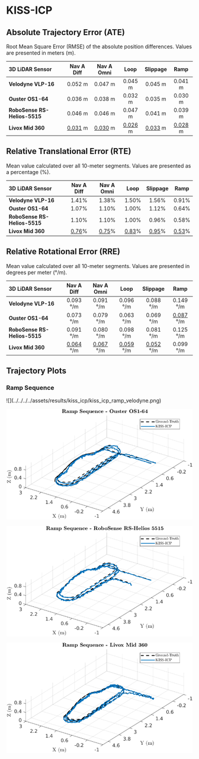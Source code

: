 # KISS-ICP

## Absolute Trajectory Error (ATE)

Root Mean Square Error (RMSE) of the absolute position differences. Values are presented in meters (m).

| 3D LiDAR Sensor              | Nav A Diff     | Nav A Omni     | Loop           | Slippage       | Ramp           |
| :--------------------------- | :------------: | :------------: | :------------: | :------------: | :------------: |
| **Velodyne VLP-16**          | 0.052 m        | 0.047 m        | 0.045 m        | 0.045 m        | 0.041 m        |
| **Ouster OS1-64**            | 0.036 m        | 0.038 m        | 0.032 m        | 0.035 m        | 0.030 m        |
| **RoboSense RS-Helios-5515** | 0.046 m        | 0.046 m        | 0.047 m        | 0.041 m        | 0.039 m        |
| **Livox Mid 360**            | <u>0.031</u> m | <u>0.030</u> m | <u>0.026</u> m | <u>0.033</u> m | <u>0.028</u> m |

## Relative Translational Error (RTE)

Mean value calculated over all 10-meter segments. Values are presented as a percentage (%).

| 3D LiDAR Sensor              | Nav A Diff   | Nav A Omni   | Loop         | Slippage     | Ramp         |
| :--------------------------- | :----------: | :----------: | :----------: | :----------: | :----------: |
| **Velodyne VLP-16**          | 1.41%        | 1.38%        | 1.50%        | 1.56%        | 0.91%        |
| **Ouster OS1-64**            | 1.07%        | 1.10%        | 1.00%        | 1.12%        | 0.64%        |
| **RoboSense RS-Helios-5515** | 1.10%        | 1.10%        | 1.00%        | 0.96%        | 0.58%        |
| **Livox Mid 360**            | <u>0.76</u>% | <u>0.75</u>% | <u>0.83</u>% | <u>0.95</u>% | <u>0.53</u>% |

## Relative Rotational Error (RRE)

Mean value calculated over all 10-meter segments. Values are presented in degrees per meter (°/m).

| 3D LiDAR Sensor              | Nav A Diff       | Nav A Omni       | Loop             | Slippage         | Ramp             |
| :--------------------------- | :--------------: | :--------------: | :--------------: | :--------------: | :--------------: |
| **Velodyne VLP-16**          | 0.093 °/m        | 0.091 °/m        | 0.096 °/m        | 0.088 °/m        | 0.149 °/m        |
| **Ouster OS1-64**            | 0.073 °/m        | 0.079 °/m        | 0.063 °/m        | 0.069 °/m        | <u>0.087</u> °/m |
| **RoboSense RS-Helios-5515** | 0.091 °/m        | 0.080 °/m        | 0.098 °/m        | 0.081 °/m        | 0.125 °/m        |
| **Livox Mid 360**            | <u>0.064</u> °/m | <u>0.067</u> °/m | <u>0.059</u> °/m | <u>0.052</u> °/m | 0.099 °/m        |

## Trajectory Plots

### Ramp Sequence 
<div class="grid" markdown>
![](../../../../assets/results/kiss_icp/kiss_icp_ramp_velodyne.png)

![](../../../../assets/results/kiss_icp/kiss_icp_ramp_ouster.png)

![](../../../../assets/results/kiss_icp/kiss_icp_ramp_robosense.png)

![](../../../../assets/results/kiss_icp/kiss_icp_ramp_livox.png)
</div>